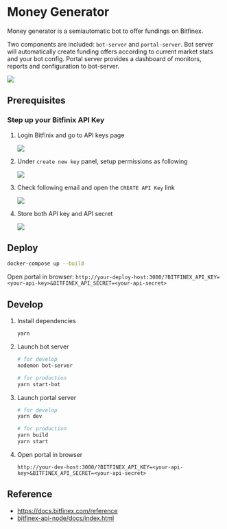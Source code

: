 # Money Generator

Money generator is a semiautomatic bot to offer fundings on Bitfinex.

Two components are included: `bot-server` and `portal-server`.
Bot server will automatically create funding offers according to current market stats and your bot config.
Portal server provides a dashboard of monitors, reports and configuration to bot-server.

![](./images/screen-shot.png)

## Prerequisites

### Step up your Bitfinix API Key

1. Login Bitfinix and go to API keys page

    ![](./images/step1.png)

2. Under `create new key` panel, setup permissions as following

    ![](./images/step2.png)

3. Check following email and open the `CREATE API Key` link

    ![](./images/step3.png)

4. Store both API key and API secret

    ![](./images/step4.png)

## Deploy

``` bash
docker-compose up --build
```

Open portal in browser: `http://your-deploy-host:3000/?BITFINEX_API_KEY=<your-api-key>&BITFINEX_API_SECRET=<your-api-secret>`

## Develop

1. Install dependencies

    ``` bash
    yarn
    ```

2. Launch bot server

    ``` bash
    # for develop
    nodemon bot-server

    # for production
    yarn start-bot
    ```

3. Launch portal server

    ``` bash
    # for develop
    yarn dev

    # for production
    yarn build
    yarn start
    ```

4. Open portal in browser

    `http://your-dev-host:3000/?BITFINEX_API_KEY=<your-api-key>&BITFINEX_API_SECRET=<your-api-secret>`

## Reference

- <https://docs.bitfinex.com/reference>
- [bitfinex-api-node/docs/index.html](./node_modules/bitfinex-api-node/docs/index.html)
